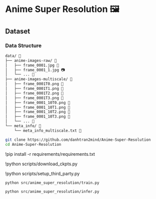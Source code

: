 # Anime Super Resolution 🖼️




## Dataset

### Data Structure

```markdown
data/ 📁
├── anime-images-raw/ 📁
│   ├── frame_0001.jpg 📸
│   ├── frame_0001_1.jpg 📷
│   └── ... 📸
├── anime-images-multiscale/ 📁
│   ├── frame_0001T0.png 📸
│   ├── frame_0001T1.png 📸
│   ├── frame_0001T2.png 📸
│   ├── frame_0001T3.png 📸
│   ├── frame_0001_10T0.png 📸
│   ├── frame_0001_10T1.png 📸
│   ├── frame_0001_10T2.png 📸
│   ├── frame_0001_10T3.png 📸
│   └── ... 📸
└── meta_info/ 📁
    └── meta_info_multiscale.txt 📄
```



```bash
git clone https://github.com/danhtran2mind/Anime-Super-Resolution
cd Anime-Super-Resolution
```
!pip install -r requirements/requirements.txt

!python scripts/download_ckpts.py

!python scripts/setup_third_party.py

```
python src/anime_super_resolution/train.py
```
```
python src/anime_super_resolution/infer.py
```